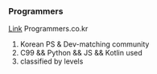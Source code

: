 ### Programmers

[Link](https://programmers.co.kr) Programmers.co.kr
1) Korean PS & Dev-matching community
2) C99 && Python && JS && Kotlin used
3) classified by levels
